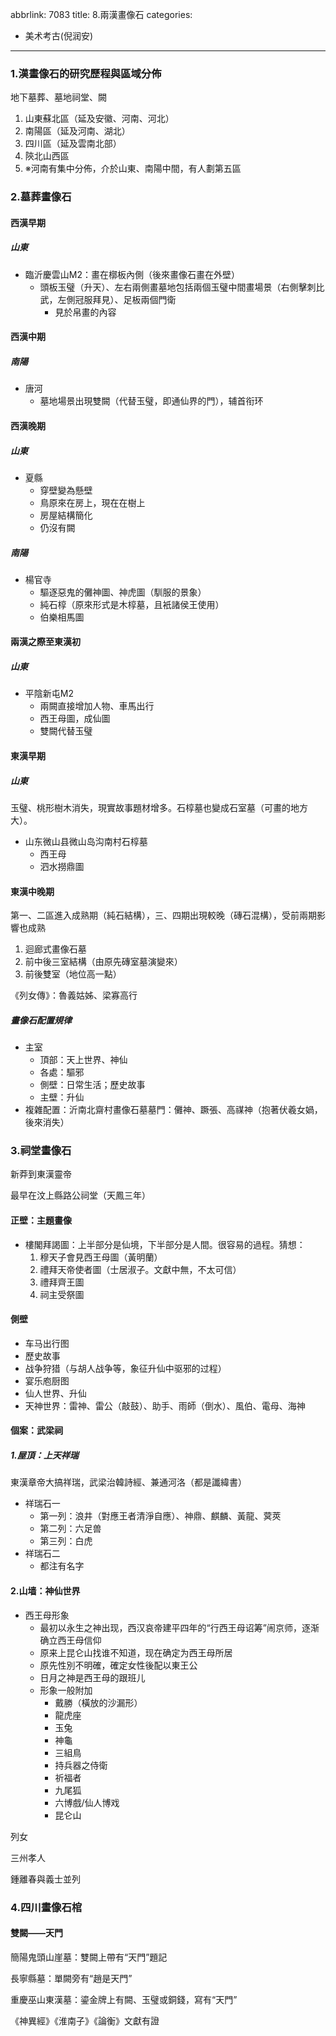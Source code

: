 abbrlink: 7083
title: 8.兩漢畫像石
categories:
  - 美术考古(倪润安)
---
### 1.漢畫像石的研究歷程與區域分佈

地下墓葬、墓地祠堂、闕

1. 山東蘇北區（延及安徽、河南、河北）
2. 南陽區（延及河南、湖北）
3. 四川區（延及雲南北部）
4. 陝北山西區
5. ※河南有集中分佈，介於山東、南陽中間，有人劃第五區

### 2.墓葬畫像石

#### 西漢早期

##### 山東

- 臨沂慶雲山M2：畫在槨板內側（後來畫像石畫在外壁）
	- 頭板玉璧（升天）、左右兩側畫墓地包括兩個玉璧中間畫場景（右側擊刺比武，左側冠服拜見）、足板兩個門衛
		- 見於帛畫的內容

#### 西漢中期

##### 南陽

- 唐河
	- 墓地場景出現雙闕（代替玉璧，即通仙界的門），辅首衔环

#### 西漢晚期

##### 山東

- 夏縣
	- 穿壁變為懸壁
	- 鳥原來在房上，現在在樹上
	- 房屋結構簡化
	- 仍沒有闕

##### 南陽

- 楊官寺
	- 驅逐惡鬼的儺神圖、神虎圖（馴服的景象）
	- 純石椁（原來形式是木椁墓，且衹諸侯王使用）
	- 伯樂相馬圖

#### 兩漢之際至東漢初

##### 山東

- 平陰新屯M2
	- 兩闕直接增加人物、車馬出行
	- 西王母圖，成仙圖
	- 雙闕代替玉璧

#### 東漢早期

##### 山東

玉璧、桃形樹木消失，現實故事題材增多。石椁墓也變成石室墓（可畫的地方大）。

- 山东微山县微山岛沟南村石椁墓
	- 西王母
	- 泗水撈鼎圖

#### 東漢中晚期

第一、二區進入成熟期（純石結構），三、四期出現較晚（磚石混構），受前兩期影響也成熟

1. 迴廊式畫像石墓
2. 前中後三室結構（由原先磚室墓演變來）
3. 前後雙室（地位高一點）

《列女傳》：魯義姑姊、梁寡高行

##### 畫像石配置規律

- 主室
	- 頂部：天上世界、神仙
	- 各處：驅邪
	- 側壁：日常生活；歷史故事
	- 主壁：升仙
- 複雜配置：沂南北齋村畫像石墓墓門：儺神、蹶張、高禖神（抱著伏羲女媧，後來消失）

### 3.祠堂畫像石

新莽到東漢靈帝

最早在汶上縣路公祠堂（天鳳三年）

#### 正壁：主題畫像

- 樓閣拜謁圖：上半部分是仙境，下半部分是人間。很容易的過程。猜想：
	1. 穆天子會見西王母圖（黃明蘭）
	2. 禮拜天帝使者圖（士居淑子。文獻中無，不太可信）
	3. 禮拜齊王圖
	4. 祠主受祭圖

#### 側壁

- 车马出行图
- 歷史故事
- 战争狩猎（与胡人战争等，象征升仙中驱邪的过程）
- 宴乐庖厨图
- 仙人世界、升仙
- 天神世界：雷神、雷公（敲鼓）、助手、雨師（倒水）、風伯、電母、海神

#### 個案：武梁祠

##### 1.屋頂：上天祥瑞

東漢章帝大搞祥瑞，武梁治韓詩經、兼通河洛（都是讖緯書）

- 祥瑞石一
	- 第一列：浪井（對應王者清淨自應）、神鼎、麒麟、黃龍、蓂莢
	- 第二列：六足兽
	- 第三列：白虎
- 祥瑞石二
	- 都注有名字

#### 2.山墙：神仙世界

-  西王母形象
    -  最初以永生之神出现，西汉哀帝建平四年的“行西王母诏筹”闹京师，逐渐确立西王母信仰
    -  原来上昆仑山找谁不知道，现在确定为西王母所居
	- 原先性別不明確，確定女性後配以東王公
	- 日月之神是西王母的跟班儿
	- 形象一般附加
		- 戴勝（橫放的沙漏形）
		- 龍虎座
		- 玉兔
		- 神龜
		- 三組鳥
		- 持兵器之侍衛
		- 祈福者
		- 九尾狐
		- 六博戲/仙人博戏
		- 昆仑山

列女

三州孝人

鍾離春與義士並列

### 4.四川畫像石棺

#### 雙闕——天門

簡陽鬼頭山崖墓：雙闕上帶有“天門”題記

長寧縣墓：單闕旁有“趙是天門”

重慶巫山東漢墓：鎏金牌上有闕、玉璧或銅錢，寫有“天門”

《神異經》《淮南子》《論衡》文獻有證